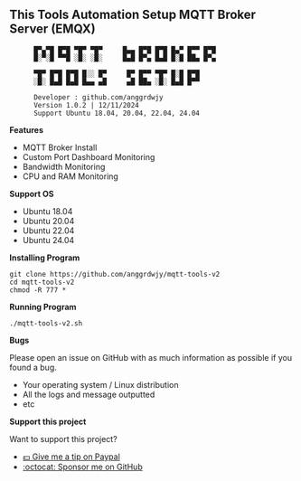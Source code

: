 ## This Tools Automation Setup MQTT Broker Server (EMQX)

```
      █▀▄▀█ █▀█ ▀█▀ ▀█▀     █▄▄ █▀█ █▀█ █▄▀ █▀▀ █▀█     
      █░▀░█ ▀▀█ ░█░ ░█░     █▄█ █▀▄ █▄█ █░█ ██▄ █▀▄     
                                                        
      ▀█▀ █▀█ █▀█ █░░ █▀     █▀ █▀▀ ▀█▀ █░█ █▀█         
      ░█░ █▄█ █▄█ █▄▄ ▄█     ▄█ ██▄ ░█░ █▄█ █▀▀         
                                                        
      Developer : github.com/anggrdwjy                  
      Version 1.0.2 | 12/11/2024                        
      Support Ubuntu 18.04, 20.04, 22.04, 24.04                                                               
```

**Features**
* MQTT Broker Install
* Custom Port Dashboard Monitoring
* Bandwidth Monitoring
* CPU and RAM Monitoring

**Support OS**
* Ubuntu 18.04
* Ubuntu 20.04
* Ubuntu 22.04
* Ubuntu 24.04

**Installing Program**
```
git clone https://github.com/anggrdwjy/mqtt-tools-v2
cd mqtt-tools-v2
chmod -R 777 *
```

**Running Program**
```
./mqtt-tools-v2.sh
```

**Bugs**

Please open an issue on GitHub with as much information as possible if you found a bug.
* Your operating system / Linux distribution
* All the logs and message outputted
* etc

**Support this project**

Want to support this project?
* [:dollar: Give me a tip on Paypal](https://www.paypal.me/AnggardaWijaya)
* [:octocat: Sponsor me on GitHub](https://github.com/anggrdwjy)

